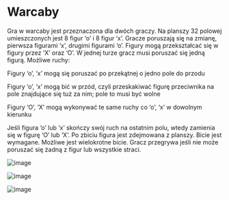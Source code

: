 # Warcaby

Gra w warcaby jest przeznaczona dla dwóch graczy. Na planszy 32 polowej umieszczonych jest 8 figur ‘o’ i 8 figur ‘x’. Gracze poruszają się na zmianę, pierwsza figurami ‘x’, drugimi figurami ‘o’. Figury mogą przekształcać się w figury przez ‘X’ oraz ‘O’. W jednej turze gracz musi poruszać się jedną figurą. Możliwe ruchy: 

Figury ‘o’, ‘x’ mogą się poruszać po przekątnej o jedno pole do przodu 

Figury ‘o’, ‘x’ mogą bić w przód, czyli przeskakiwać figurę przeciwnika na pole znajdujące się tuż za nim; pole to musi być wolne 

Figury ‘O’, ‘X’ mogą wykonywać te same ruchy co ‘o’, ‘x’ w dowolnym kierunku 

Jeśli figura ‘o’ lub ‘x’ skończy swój ruch na ostatnim polu, wtedy zamienia się w figurę ‘O’ lub ‘X’. Po zbiciu figura jest zdejmowana z planszy. Bicie jest wymagane. Możliwe jest wielokrotne bicie. Gracz przegrywa jeśli nie może poruszać się żadną z figur lub wszystkie straci. 

![image](https://user-images.githubusercontent.com/93549819/168484471-0825cfe2-b4b2-4f23-b6d4-642e29d210cf.png)

![image](https://user-images.githubusercontent.com/93549819/168484531-f9b8b68b-7a79-4ad5-aa0c-63b0c4d8a767.png)

![image](https://user-images.githubusercontent.com/93549819/168484610-a35aad1f-5f4f-4cbb-bcb4-eb007e017b91.png)
